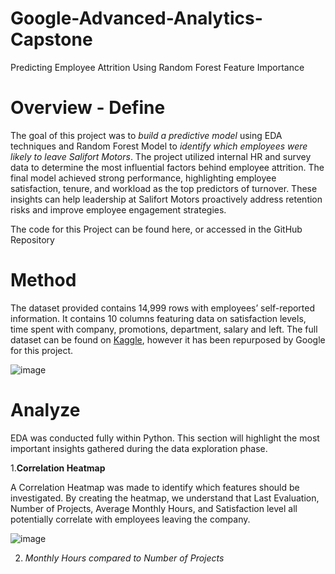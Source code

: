 # Google-Advanced-Analytics-Capstone
Predicting Employee Attrition Using Random Forest Feature Importance
# Overview - Define
The goal of this project was to *build a predictive model* using EDA techniques and Random Forest Model to *identify which employees were likely to leave Salifort Motors*. The project utilized internal HR and survey data to determine the most influential factors behind employee attrition. The final model achieved strong performance, highlighting employee satisfaction, tenure, and workload as the top predictors of turnover. These insights can help leadership at Salifort Motors proactively address retention risks and improve employee engagement strategies.

The code for this Project can be found here, or accessed in the GitHub Repository

# Method 
The dataset provided contains 14,999 rows with employees’ self-reported information. It contains 10 columns featuring data on satisfaction levels, time spent with company, promotions, department, salary and left. The full dataset can be found on [Kaggle](https://www.kaggle.com/datasets/mfaisalqureshi/hr-analytics-and-job-prediction), however it has been repurposed by Google for this project. 

![image](https://github.com/user-attachments/assets/de342ab0-eeeb-474a-ba44-8c3704a5daa8)


# Analyze 
EDA was conducted fully within Python. This section will highlight the most important insights gathered during the data exploration phase. 

1.**Correlation Heatmap**

A Correlation Heatmap was made to identify which features should be investigated. By creating the heatmap, we understand that Last Evaluation, Number of Projects, Average Monthly Hours, and Satisfaction level all potentially correlate with employees leaving the company. 

![image](https://github.com/user-attachments/assets/fe0c6a87-6640-4924-9b95-12affa2a99a1)

2. *Monthly Hours compared to Number of Projects*
